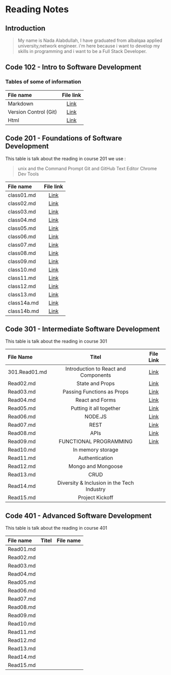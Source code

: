 # Reading Notes

## Introduction
>My name is Nada Alabdullah, I have graduated from albalqaa applied university,network engineer.
i'm here because i want to develop my skills in programming and i want to be a Full Stack Developer.


 
## Code 102 - Intro to Software Development

### Tables of some of information

| File name      | File link     |
| :------------- | :----------: | 
|  Markdown | [Link](https://nada0795.github.io/reading-notes/101,102%20Course/read01)|
|Version Control (Git)|[Link](https://nada0795.github.io/reading-notes/101,102%20Course/read02)| 
| Html   | [Link](https://nada0795.github.io/reading-notes/101,102%20Course/read03)| 


## Code 201 - Foundations of Software Development
This table is talk about the reading in course 201
we use :

> unix and the Command Prompt
> Git and GitHub
> Text Editor
> Chrome Dev Tools

| File name      | File link     |
| :------------- | :----------:  | 
|  class01.md    | [Link](https://nada0795.github.io/reading-notes/201%20Course/class01)|
|  class02.md    | [Link](https://nada0795.github.io/reading-notes/201%20Course/class02)| 
|  class03.md    |[Link](https://nada0795.github.io/reading-notes/201%20Course/class03)|  
|  class04.md    | [Link](https://nada0795.github.io/reading-notes/201%20Course/class04)|
|  class05.md    | [Link](https://nada0795.github.io/reading-notes/201%20Course/class05)| 
|  class06.md    | [Link](https://nada0795.github.io/reading-notes/201%20Course/class06)|
|  class07.md    | [Link](https://nada0795.github.io/reading-notes/201%20Course/class07)| 
|  class08.md    |[Link](https://nada0795.github.io/reading-notes/201%20Course/class08)| 
|  class09.md    | [Link](https://nada0795.github.io/reading-notes/201%20Course/class09)|
|  class10.md    | [Link](https://nada0795.github.io/reading-notes/201%20Course/class10)| 
|  class11.md    | [Link](https://nada0795.github.io/reading-notes/201%20Course/class11)| 
|  class12.md    | [Link](https://nada0795.github.io/reading-notes/201%20Course/class12)| 
|  class13.md    | [Link](https://nada0795.github.io/reading-notes/201%20Course/class13)|
|  class14a.md   | [Link](https://nada0795.github.io/reading-notes/201%20Course/class14a)|
|  class14b.md   | [Link](https://nada0795.github.io/reading-notes/201%20Course/class14b)|




## Code 301 - Intermediate Software Development
This table is talk about the reading in course 301

| File Name      | Titel         |  File Link     |
| :------------- | :----------:  |  :----------:  |
| 301.Read01.md|Introduction to React and Components|[Link](https://nada0795.github.io/reading-notes/301%20Course/301.Read01)|
|  Read02.md    |  State and Props|[Link](https://nada0795.github.io/reading-notes/301%20Course/301.Read02)           |
|  Read03.md     | Passing Functions as Props |[Link](https://nada0795.github.io/reading-notes/301%20Course/301.Read03)|    
|  Read04.md    | React and Forms |[Link](https://nada0795.github.io/reading-notes/301%20Course/301.Read04)           | 
|  Read05.md     | Putting it all together |[Link](https://nada0795.github.io/reading-notes/301%20Course/301.Read05)       | 
|  Read06.md    | NODE.JS |[Link](https://nada0795.github.io/reading-notes/301%20Course/301.Read06)          | 
|  Read07.md    | REST |[Link](https://nada0795.github.io/reading-notes/301%20Course/301.Read07)          | 
|  Read08.md    | APIs |[Link](https://nada0795.github.io/reading-notes/301%20Course/301.Read08)          | 
|  Read09.md    | FUNCTIONAL PROGRAMMING |[Link](https://nada0795.github.io/reading-notes/301%20Course/301.Read09)          | 
|  Read10.md    | In memory storage | |          | 
|  Read11.md    | Authentication | |          | 
|  Read12.md    | Mongo and Mongoose | |          | 
|  Read13.md    | CRUD | |          | 
|  Read14.md    | Diversity & Inclusion in the Tech Industry | |          | 
|  Read15.md    | Project Kickoff | |          | 




## Code 401 - Advanced Software Development
This table is talk about the reading in course 401



| File name      | Titel         |  File name      |
| :------------- | :----------:  |  :----------:   |
|  Read01.md    | | |          |
|  Read02.md    |  | |          |
|  Read03.md     |  |   |          |    
|  Read04.md    |  | |          | 
|  Read05.md     |  | |          | 
|  Read06.md    |  | |          | 
|  Read07.md    | | |          | 
|  Read08.md    |  | |          | 
|  Read09.md    |  | |          | 
|  Read10.md    |  | |          | 
|  Read11.md    |  | |          | 
|  Read12.md    |  | |          | 
|  Read13.md    |  | |          | 
|  Read14.md    |  | |          | 
|  Read15.md    |  | |          | 